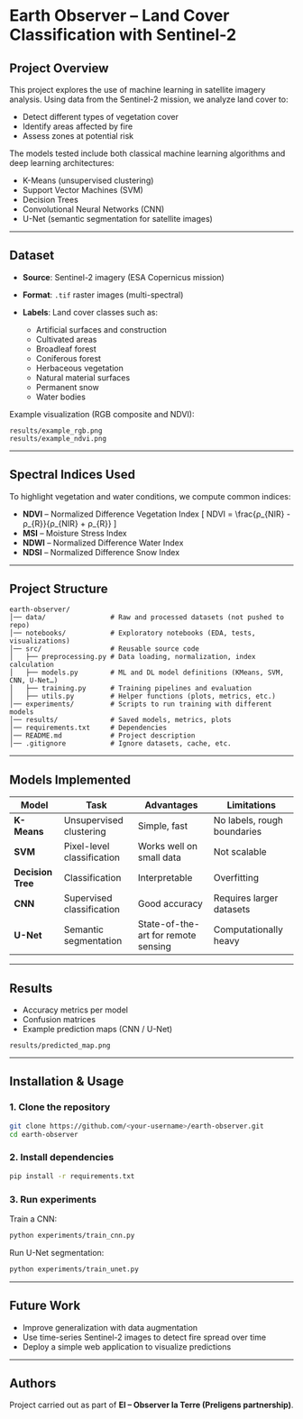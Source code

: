 # Earth Observer – Land Cover Classification with Sentinel-2

## Project Overview

This project explores the use of machine learning in satellite imagery analysis.
Using data from the Sentinel-2 mission, we analyze land cover to:

* Detect different types of vegetation cover
* Identify areas affected by fire
* Assess zones at potential risk

The models tested include both classical machine learning algorithms and deep learning architectures:

* K-Means (unsupervised clustering)
* Support Vector Machines (SVM)
* Decision Trees
* Convolutional Neural Networks (CNN)
* U-Net (semantic segmentation for satellite images)

---

## Dataset

* **Source**: Sentinel-2 imagery (ESA Copernicus mission)
* **Format**: `.tif` raster images (multi-spectral)
* **Labels**: Land cover classes such as:

  * Artificial surfaces and construction
  * Cultivated areas
  * Broadleaf forest
  * Coniferous forest
  * Herbaceous vegetation
  * Natural material surfaces
  * Permanent snow
  * Water bodies

Example visualization (RGB composite and NDVI):

```
results/example_rgb.png
results/example_ndvi.png
```

---

## Spectral Indices Used

To highlight vegetation and water conditions, we compute common indices:

* **NDVI** – Normalized Difference Vegetation Index
  [
  NDVI = \frac{ρ_{NIR} - ρ_{R}}{ρ_{NIR} + ρ_{R}}
  ]
* **MSI** – Moisture Stress Index
* **NDWI** – Normalized Difference Water Index
* **NDSI** – Normalized Difference Snow Index

---

## Project Structure

```
earth-observer/
│── data/                # Raw and processed datasets (not pushed to repo)
│── notebooks/           # Exploratory notebooks (EDA, tests, visualizations)
│── src/                 # Reusable source code
│   ├── preprocessing.py # Data loading, normalization, index calculation
│   ├── models.py        # ML and DL model definitions (KMeans, SVM, CNN, U-Net…)
│   ├── training.py      # Training pipelines and evaluation
│   ├── utils.py         # Helper functions (plots, metrics, etc.)
│── experiments/         # Scripts to run training with different models
│── results/             # Saved models, metrics, plots
│── requirements.txt     # Dependencies
│── README.md            # Project description
│── .gitignore           # Ignore datasets, cache, etc.
```

---

## Models Implemented

| Model             | Task                       | Advantages                          | Limitations                 |
| ----------------- | -------------------------- | ----------------------------------- | --------------------------- |
| **K-Means**       | Unsupervised clustering    | Simple, fast                        | No labels, rough boundaries |
| **SVM**           | Pixel-level classification | Works well on small data            | Not scalable                |
| **Decision Tree** | Classification             | Interpretable                       | Overfitting                 |
| **CNN**           | Supervised classification  | Good accuracy                       | Requires larger datasets    |
| **U-Net**         | Semantic segmentation      | State-of-the-art for remote sensing | Computationally heavy       |

---

## Results

* Accuracy metrics per model
* Confusion matrices
* Example prediction maps (CNN / U-Net)

```
results/predicted_map.png
```

---

## Installation & Usage

### 1. Clone the repository

```bash
git clone https://github.com/<your-username>/earth-observer.git
cd earth-observer
```

### 2. Install dependencies

```bash
pip install -r requirements.txt
```

### 3. Run experiments

Train a CNN:

```bash
python experiments/train_cnn.py
```

Run U-Net segmentation:

```bash
python experiments/train_unet.py
```

---

## Future Work

* Improve generalization with data augmentation
* Use time-series Sentinel-2 images to detect fire spread over time
* Deploy a simple web application to visualize predictions

---

## Authors

Project carried out as part of **EI – Observer la Terre (Preligens partnership)**.